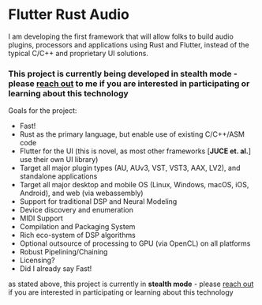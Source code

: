 
# Flutter Rust Audio

I am developing the first framework that will allow folks to build audio plugins, processors and applications using Rust and Flutter, instead of the typical C/C++ and proprietary UI solutions.

### This project is currently being developed in **stealth mode** - please [reach out](https://www.github.com/fuzing) to me if you are interested in participating or learning about this technology

Goals for the project:
- Fast!
- Rust as the primary language, but enable use of existing C/C++/ASM code
- Flutter for the UI (this is novel, as most other frameworks [**JUCE et. al.**] use their own UI library)
- Target all major plugin types (AU, AUv3, VST, VST3, AAX, LV2), and standalone applications
- Target all major desktop and mobile OS (Linux, Windows, macOS, iOS, Android), and web (via webassembly)
- Support for traditional DSP and Neural Modeling
- Device discovery and enumeration
- MIDI Support
- Compilation and Packaging System
- Rich eco-system of DSP algorithms
- Optional outsource of processing to GPU (via OpenCL) on all platforms
- Robust Pipelining/Chaining
- Licensing?
- Did I already say Fast!

as stated above, this project is currently in **stealth mode** - please [reach out](https://www.github.com/fuzing) if you are interested in participating or learning about this technology


